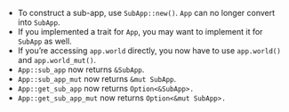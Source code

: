 
- To construct a sub-app, use `SubApp::new()`. `App` can no longer convert into `SubApp`.
- If you implemented a trait for `App`, you may want to implement it for `SubApp` as well.
- If you’re accessing `app.world` directly, you now have to use `app.world()` and `app.world_mut()`.
- `App::sub_app` now returns `&SubApp`.
- `App::sub_app_mut`  now returns `&mut SubApp`.
- `App::get_sub_app` now returns `Option<&SubApp>.`
- `App::get_sub_app_mut` now returns `Option<&mut SubApp>.`
